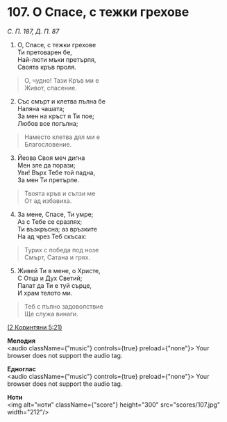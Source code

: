 # 107. О Спасе, с тежки грехове  

*С. П. 187, Д. П. 87*  

1. О, Спасе, с тежки грехове  
Ти претоварен бе,  
Най-люти мъки претърпя,  
Своята кръв проля.  

> О, чудно! Тази Кръв ми е  
> Живот, спасение.  

2. Със смърт и клетва пълна бе  
Наляна чашата;  
За мен на кръст я Ти пое;  
Любов все погълна;  

> Наместо клетва дял ми е  
> Благословение.  

3. Йеова Своя меч дигна  
Мен зле да порази;  
Уви! Върх Тебе той падна,  
За мен Ти претърпе.  

> Твоята кръв и сълзи ме  
> От ад избавиха.  

4. За мене, Спасе, Ти умре;  
Аз с Тебе се сразпях;  
Ти възкръсна; аз връзките  
На ад чрез Теб скъсах:  

> Турих с победа под нозе  
> Смърт, Сатана и грях.  

5. Живей Ти в мене, о Христе,  
С Отца и Дух Светий;  
Палат да Ти е туй сърце,  
И храм телото ми.  

> Теб с пълно задоволствие  
> Ще служа винаги.  

[(2 Коринтяни 5:21)](http://biblia.bg/index.php?k=54&g=5&s=21)  

__Мелодия__  
<audio className={"music"} controls={true} preload={"none"}><source src="mp3/107.mp3" type="audio/mpeg"/>
Your browser does not support the audio tag.
</audio>  

__Едноглас__  
<audio className={"music"} controls={true} preload={"none"}><source src="transp/107.mp3" type="audio/mpeg"/>
Your browser does not support the audio tag.
</audio>  

__Ноти__  
<img alt="ноти" className={"score"} height="300" src="scores/107.jpg" width="212"/>
